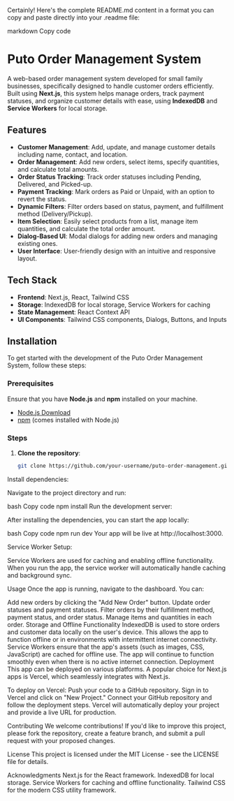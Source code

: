 Certainly! Here's the complete README.md content in a format you can copy and paste directly into your .readme file:

markdown
Copy code
# Puto Order Management System

A web-based order management system developed for small family businesses, specifically designed to handle customer orders efficiently. Built using **Next.js**, this system helps manage orders, track payment statuses, and organize customer details with ease, using **IndexedDB** and **Service Workers** for local storage.

## Features

- **Customer Management**: Add, update, and manage customer details including name, contact, and location.
- **Order Management**: Add new orders, select items, specify quantities, and calculate total amounts.
- **Order Status Tracking**: Track order statuses including Pending, Delivered, and Picked-up.
- **Payment Tracking**: Mark orders as Paid or Unpaid, with an option to revert the status.
- **Dynamic Filters**: Filter orders based on status, payment, and fulfillment method (Delivery/Pickup).
- **Item Selection**: Easily select products from a list, manage item quantities, and calculate the total order amount.
- **Dialog-Based UI**: Modal dialogs for adding new orders and managing existing ones.
- **User Interface**: User-friendly design with an intuitive and responsive layout.

## Tech Stack

- **Frontend**: Next.js, React, Tailwind CSS
- **Storage**: IndexedDB for local storage, Service Workers for caching
- **State Management**: React Context API
- **UI Components**: Tailwind CSS components, Dialogs, Buttons, and Inputs

## Installation

To get started with the development of the Puto Order Management System, follow these steps:

### Prerequisites

Ensure that you have **Node.js** and **npm** installed on your machine.

- [Node.js Download](https://nodejs.org/)
- [npm](https://www.npmjs.com/) (comes installed with Node.js)

### Steps

1. **Clone the repository**:

   ```bash
   git clone https://github.com/your-username/puto-order-management.git
Install dependencies:

Navigate to the project directory and run:

bash
Copy code
npm install
Run the development server:

After installing the dependencies, you can start the app locally:

bash
Copy code
npm run dev
Your app will be live at http://localhost:3000.

Service Worker Setup:

Service Workers are used for caching and enabling offline functionality. When you run the app, the service worker will automatically handle caching and background sync.

Usage
Once the app is running, navigate to the dashboard. You can:

Add new orders by clicking the "Add New Order" button.
Update order statuses and payment statuses.
Filter orders by their fulfillment method, payment status, and order status.
Manage items and quantities in each order.
Storage and Offline Functionality
IndexedDB is used to store orders and customer data locally on the user's device. This allows the app to function offline or in environments with intermittent internet connectivity.
Service Workers ensure that the app's assets (such as images, CSS, JavaScript) are cached for offline use. The app will continue to function smoothly even when there is no active internet connection.
Deployment
This app can be deployed on various platforms. A popular choice for Next.js apps is Vercel, which seamlessly integrates with Next.js.

To deploy on Vercel:
Push your code to a GitHub repository.
Sign in to Vercel and click on "New Project."
Connect your GitHub repository and follow the deployment steps.
Vercel will automatically deploy your project and provide a live URL for production.

Contributing
We welcome contributions! If you'd like to improve this project, please fork the repository, create a feature branch, and submit a pull request with your proposed changes.

License
This project is licensed under the MIT License - see the LICENSE file for details.

Acknowledgments
Next.js for the React framework.
IndexedDB for local storage.
Service Workers for caching and offline functionality.
Tailwind CSS for the modern CSS utility framework.
